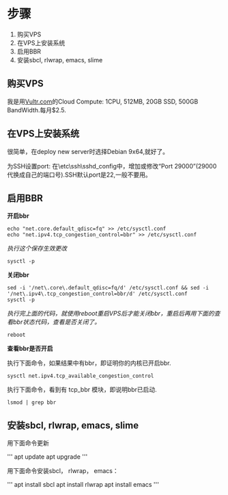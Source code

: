 # 步骤

1. 购买VPS
2. 在VPS上安装系统
3. 启用BBR
4. 安装sbcl, rlwrap, emacs, slime

## 购买VPS

我是用[Vultr.com](https://www.vultr.com/?ref=7177671)的Cloud Compute: 1CPU, 512MB, 20GB SSD, 500GB BandWidth.每月$2.5.

## 在VPS上安装系统

很简单，在deploy new server时选择Debian 9x64,就好了。

为SSH设置port: 在\etc\ssh\sshd_config中，增加或修改“Port 29000”(29000代换成自己的端口号).SSH默认port是22,一般不要用。

## 启用BBR

 **开启bbr**
  ```
  echo "net.core.default_qdisc=fq" >> /etc/sysctl.conf
  echo "net.ipv4.tcp_congestion_control=bbr" >> /etc/sysctl.conf
  ```
  _执行这个保存生效更改_
  
  `sysctl -p`
  
  **关闭bbr**
  ```
  sed -i '/net\.core\.default_qdisc=fq/d' /etc/sysctl.conf && sed -i '/net\.ipv4\.tcp_congestion_control=bbr/d' /etc/sysctl.conf
  sysctl -p
  ```
  _执行完上面的代码，就使用reboot重启VPS后才能关闭bbr，重启后再用下面的查看bbr状态代码，查看是否关闭了。_
  
  `reboot`
  
  **查看bbr是否开启**
  
  执行下面命令，如果结果中有bbr，即证明你的内核已开启bbr.
    
   `sysctl net.ipv4.tcp_available_congestion_control`
    
  执行下面命令，看到有 tcp_bbr 模块，即说明bbr已启动.
    
   `lsmod | grep bbr`

## 安装sbcl, rlwrap, emacs, slime

用下面命令更新

'''
apt update
apt upgrade
'''

用下面命令安装sbcl， rlwrap， emacs：

'''
apt install sbcl
apt install rlwrap
apt install emacs
'''




